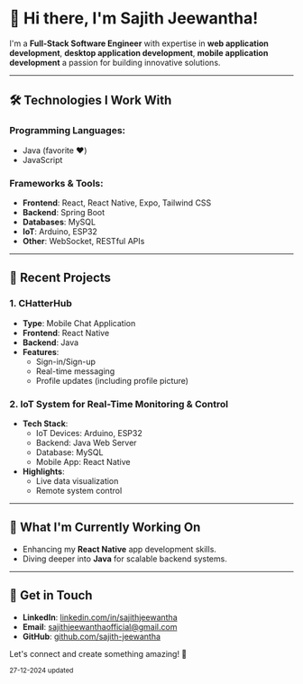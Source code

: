 # 👋 Hi there, I'm Sajith Jeewantha!  

I'm a **Full-Stack Software Engineer** with expertise in **web application development**, **desktop application development**, **mobile application development** a passion for building innovative solutions.  

---

## 🛠️ **Technologies I Work With**  
### Programming Languages:  
- Java (favorite ❤️)  
- JavaScript

### Frameworks & Tools:  
- **Frontend**: React, React Native, Expo, Tailwind CSS  
- **Backend**: Spring Boot
- **Databases**: MySQL
- **IoT**: Arduino, ESP32  
- **Other**: WebSocket, RESTful APIs  

---

## 📱 **Recent Projects**  

### 1. **CHatterHub**  
- **Type**: Mobile Chat Application  
- **Frontend**: React Native  
- **Backend**: Java  
- **Features**:  
  - Sign-in/Sign-up  
  - Real-time messaging  
  - Profile updates (including profile picture)  

### 2. **IoT System for Real-Time Monitoring & Control**  
- **Tech Stack**:  
  - IoT Devices: Arduino, ESP32  
  - Backend: Java Web Server  
  - Database: MySQL  
  - Mobile App: React Native  
- **Highlights**:  
  - Live data visualization  
  - Remote system control  

---

## 🌱 **What I'm Currently Working On**  
- Enhancing my **React Native** app development skills.  
- Diving deeper into **Java** for scalable backend systems.  

---

## 🚀 **Get in Touch**  
- **LinkedIn**: [linkedin.com/in/sajithjeewantha](https://www.linkedin.com/in/sajith-jeewantha-76bb90254/)  
- **Email**: [sajithjeewanthaofficial@gmail.com](mailto:sajithjeewanthaofficial@gmail.com)  
- **GitHub**: [github.com/sajith-jeewantha](https://github.com/sajith-jeewantha)  

Let's connect and create something amazing! 🚀  

<sub>27-12-2024 updated</sub>
